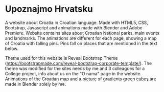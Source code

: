 # Upoznajmo Hrvatsku

A website about Croatia in Croatian language. 
Made with HTML5, CSS, Bootstrap, Javascript and animations made with Blender and Adobe Premiere.
Website contains sites about Croatian National parks, main events and landmarks.
The animations are different for each page, showing a map of Croatia with falling pins. 
Pins fall on places that are mentioned in the text below. 

Theme used for this website is Reveal Bootstrap Theme (https://bootstrapmade.com/reveal-bootstrap-corporate-template/).
The theme was modified for the sites needs by me and 3 colleagues for a College project, info about us on 
the "O nama" page in the website. 
Animations of the Croatian map and a picture of gradients green cubes are made in Blender solely by me.

